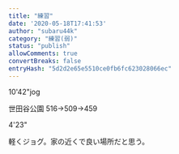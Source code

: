 ```yaml
---
title: "練習"
date: '2020-05-18T17:41:53'
author: "subaru44k"
category: "練習(弱)"
status: "publish"
allowComments: true
convertBreaks: false
entryHash: "5d2d2e65e5510ce0fb6fc623028066ec"
---
```

10'42"jog

世田谷公園
516→509→459

4'23"

軽くジョグ。家の近くで良い場所だと思う。
